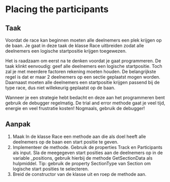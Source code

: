 # Placing the participants
## Taak
Voordat de race kan beginnen moeten alle deelnemers een plek krijgen op de baan. Je gaat in deze taak de klasse Race uitbreiden zodat alle deelnemers een logische startpositie krijgen toegewezen.

Het is raadzaam om eerst na te denken voordat je gaat programmeren. De taak klinkt eenvoudig: geef alle deelnemers een logische startpositie. Toch zal je met meerdere factoren rekening moeten houden. De belangrijkste regel is dat er maar 2 deelnemers op een sectie geplaatst mogen worden. Daarnaast moeten alle deelnemers een startpositie krijgen passend bij de type race, dus niet willekeurig geplaatst op de baan.

Wanneer je een strategie hebt bedacht en deze aan het programmeren bent gebruik de debugger regelmatig. De trial and error methode gaat je veel tijd, energie en veel frustratie kosten! Nogmaals, gebruik de debugger!

## Aanpak
1. Maak In de klasse Race een methode aan die als doel heeft alle deelnemers op de baan een start positie te geven.
2. Implementeer de methode. Gebruik de properties Track en Participants als input. Sla de meegegeven start posities aan de deelnemers op in de variable _positions, gebruik hierbij de methode GetSectionData als hulpmiddel. Tip: gebruik de property SectionType van Section om logische start posities te selecteren.
3. Breid de constructor van de klasse uit en roep de methode aan.
